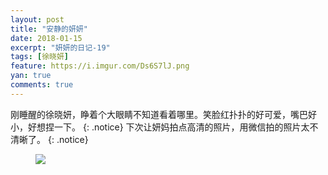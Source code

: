 ```yaml
---
layout: post
title: "安静的妍妍"
date: 2018-01-15
excerpt: "妍妍的日记-19"
tags: [徐晓妍]
feature: https://i.imgur.com/Ds6S7lJ.png
yan: true
comments: true
---
```

刚睡醒的徐晓妍，睁着个大眼睛不知道看着哪里。笑脸红扑扑的好可爱，嘴巴好小，好想捏一下。
{: .notice}
下次让妍妈拍点高清的照片，用微信拍的照片太不清晰了。
{: .notice}
<figure>
    <a href="{{ site.staticUrl }}/yanyan/image/yan.jpg"><img src="{{ site.staticUrl }}/yanyan/image/yan.jpg" /></a>
</figure>
